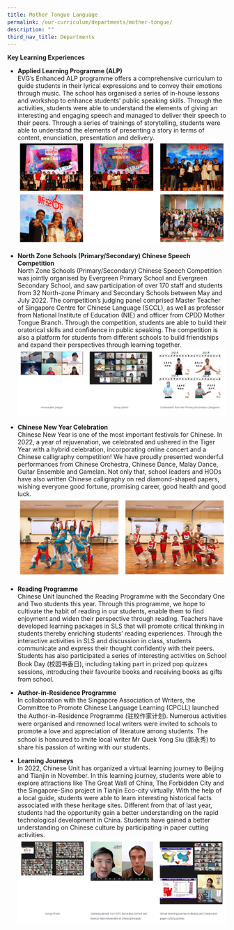 ```yaml
---
title: Mother Tongue Language
permalink: /our-curriculum/departments/mother-tongue/
description: ""
third_nav_title: Departments
---
```

**Key Learning Experiences**
* **Applied Learning Programme (ALP)**   
EVG’s Enhanced ALP programme offers a comprehensive curriculum to guide students in their lyrical expressions and to convey their emotions through music. The school has organised a series of in-house lessons and workshop to enhance students’ public speaking skills. Through the activities, students were able to understand the elements of giving an interesting and engaging speech and managed to deliver their speech to their peers. Through a series of trainings of storytelling, students were able to understand the elements of presenting a story in terms of content, enunciation, presentation and delivery.![](/images/Our%20Curriculum/Departments/MTL%20Department/Chinese%20Language/C27.png)

* **North Zone Schools (Primary/Secondary) Chinese Speech Competition**  
North Zone Schools (Primary/Secondary) Chinese Speech Competition was jointly organised by Evergreen Primary School and Evergreen Secondary School, and saw participation of over 170 staff and students from 32 North-zone Primary and Secondary Schools between May and July 2022.  The competition’s judging panel comprised Master Teacher of Singapore Centre for Chinese Language (SCCL), as well as professor from National Institute of Education (NIE) and officer from CPDD Mother Tongue Branch. Through the competition, students are able to build their oratorical skills and confidence in public speaking. The competition is also a platform for students from different schools to build friendships and expand their perspectives through learning together.![](/images/Our%20Curriculum/Departments/MTL%20Department/Chinese%20Language/C7.png)
* **Chinese New Year Celebration**  
Chinese New Year is one of the most important festivals for Chinese. In 2022, a year of rejuvenation, we celebrated and ushered in the Tiger Year with a hybrid celebration, incorporating online concert and a Chinese calligraphy competition! We have proudly presented wonderful performances from Chinese Orchestra, Chinese Dance, Malay Dance, Guitar Ensemble and Gamelan. Not only that, school leaders and HODs have also written Chinese calligraphy on red diamond-shaped papers, wishing everyone good fortune, promising career, good health and good luck.![](/images/Our%20Curriculum/Departments/MTL%20Department/Chinese%20Language/C22.png)
* **Reading Programme**  
Chinese Unit launched the Reading Programme with the Secondary One and Two students this year.  Through this programme, we hope to cultivate the habit of reading in our students, enable them to find enjoyment and widen their perspective through reading. Teachers have developed learning packages in SLS that will promote critical thinking in students thereby enriching students’ reading experiences. Through the interactive activities in SLS and discussion in class, students communicate and express their thought confidently with their peers. Students has also participated a series of interesting activities on School Book Day (校园书香日), including taking part in prized pop quizzes sessions, introducing their favourite books and receiving books as gifts from school.

* **Author-in-Residence Programme**  
  In collaboration with the Singapore Association of Writers, the Committee to Promote Chinese Language Learning (CPCLL) launched the Author-in-Residence Programme (驻校作家计划).  Numerous activities were organised and renowned local writers were invited to schools to promote a love and appreciation of literature among students. The school is honoured to invite local writer Mr Quek Yong Siu (郭永秀) to share his passion of writing with our students. 
* **Learning Journeys**  
In 2022, Chinese Unit has organized a virtual learning journey to Beijing and Tianjin in November. In this learning journey, students were able to explore attractions like The Great Wall of China, The Forbidden City and the Singapore-Sino project in Tianjin Eco-city virtually.  With the help of a local guide, students were able to learn interesting historical facts associated with these heritage sites. Different from that of last year, students had the opportunity gain a better understanding on the rapid technological development in China. Students have gained a better understanding on Chinese culture by participating in paper cutting activities.![](/images/Our%20Curriculum/Departments/MTL%20Department/Chinese%20Language/C12.png)